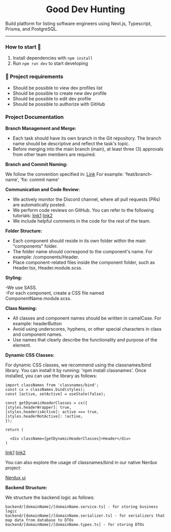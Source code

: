 <h1 align="center">
  Good Dev Hunting
</h1>

Build platform for listing software engineers using Next.js, Typescript, Prisma, and PostgreSQL.

---

### How to start 🚀

1. Install dependencies with `npm install`
2. Run `npm run dev` to start developing

### 📝 Project requirements

- Should be possible to view dev profiles list
- Should be possible to create new dev profile
- Should be possible to edit dev profile
- Should be possible to authorize with GitHub

### Project Documentation

**Branch Management and Merge:**

- Each task should have its own branch in the Git repository. The branch name should be descriptive and reflect the task's topic.
- Before merging into the main branch (main), at least three (3) approvals from other team members are required.

**Branch and Commit Naming:**

We follow the convention specified in: [Link](https://www.conventionalcommits.org/en/v1.0.0/")
For example: 'feat/branch-name', 'fix: commit name'

**Communication and Code Review:**

- We actively monitor the Discord channel, where all pull requests (PRs) are automatically posted.
- We perform code reviews on GitHub. You can refer to the following tutorials: [link1](https://www.youtube.com/watch?v=lSnbOtw4izI) [link2](https://www.youtube.com/watch?v=vSsUO_OP-f8)
- We include helpful comments in the code for the rest of the team.

**Folder Structure:**

- Each component should reside in its own folder within the main "components" folder.
- The folder name should correspond to the component's name. For example: /components/Header.
- Place component-related files inside the component folder, such as Header.tsx, Header.module.scss.

**Styling:**

-We use SASS.  
-For each component, create a CSS file named ComponentName.module.scss.

**Class Naming:**

- All classes and component names should be written in camelCase. For example: headerButton
- Avoid using underscores, hyphens, or other special characters in class and component names.
- Use names that clearly describe the functionality and purpose of the element.

**Dynamic CSS Classes:**

For dynamic CSS classes, we recommend using the classnames/bind library. You can install it by running: 'npm install classnames'.
Once installed, you can use the library as follows:

```
import classNames from 'classnames/bind';
const cx = classNames.bind(styles);
const [active, setActive] = useState(false);

const getDynamicHeaderClasses = cx({
[styles.headerWrapper]: true,
[styles.headerisActive]: active === true,
[styles.headerNotActive]: !active,
});

return (

  <div className={getDynamicHeaderClasses}>Header</div>
)
```

[link1](https://www.youtube.com/watch?v=69ggHNjlFMk) [link2](https://stackoverflow.com/questions/61617393/classnames-bind-and-global-classes)

You can also explore the usage of classnames/bind in our native Nerdux project:

[Nerdux ui](https://github.com/nerdbord/nerdux-ui-system)

**Backend Structure:**

We structure the backend logic as follows:

```
backend/[domainName]/[domainName.service.ts] - for storing business logic
backend/[domainName]/[domainName.serializer.ts] - for serializers that map data from database to DTOs
backend/[domainName]/[domainName.types.ts] - for storing DTOs
```
